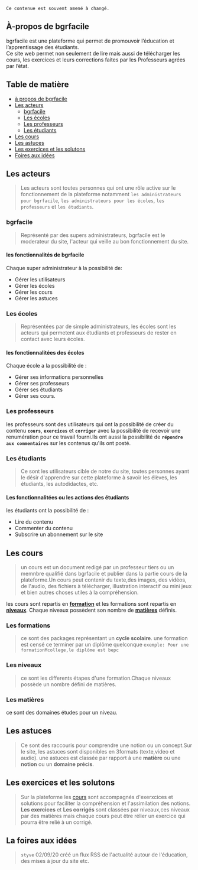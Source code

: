````
Ce contenue est souvent amené à changé.
````

## À-propos de bgrfacile  
bgrfacile est une plateforme qui permet de promouvoir l’éducation et l’apprentissage des étudiants.  
Ce site web  permet non seulement de lire mais aussi de télécharger les cours, les exercices et leurs corrections faites par les Professeurs agrées par l’état.

## Table de matière

- [à propos de bgrfacile ](#À-propos-de-bgrfacile)
- [Les acteurs](#Les-acteurs)
  - [bgrfacile](#bgrfacile)
  - [Les écoles ](#Les-écoles)
  - [Les professeurs](#Les-professeurs)
  - [Les étudiants](#Les-etudiants)
- [Les cours](#Les-cours)
- [Les astuces](#Les-astuces)
- [Les exercices et les solutons](#Les-exercices-et-les-solutons)
- [Foires aux idées ](#Foires-aux-idées )


## Les acteurs  
>Les acteurs sont toutes personnes qui ont une rôle active sur le  fonctionnement de la plateforme notamment 
`les administrateurs pour bgrfacile`, `les administrateurs pour les écoles`, `les professeurs` et `les étudiants`.  

### bgrfacile  
> Représenté par des supers administrateurs, bgrfacile est le moderateur du site, l'acteur qui veille au bon fonctionnement du site.  

#### les fonctionnalités de bgrfacile
Chaque super administrateur à la possibilité de:    
* Gérer les utilisateurs
* Gérer les écoles
* Gérer les cours
* Gérer les astuces


### Les écoles  
> Représentées par de simple administrateurs, les écoles sont les acteurs qui permetent aux étudiants et professeurs de rester en contact avec leurs écoles.    

#### les fonctionnalitées des écoles 
Chaque école a la possibilité de :  
* Gérer ses informations personnelles
* Gérer ses professeurs  
* Gérer ses étudiants  
* Gérer ses cours.

### Les professeurs  
les professeurs sont des utilisateurs qui ont la possibilité de créer du contenu  **`cours`**, **`exercices`** et **`corriger`** avec la possibilité de recevoir une renumération pour ce travail fourni.Ils ont aussi la possibilité de **`répondre aux commentaires`** sur les contenus qu'ils ont posté.

### Les étudiants  
> Ce sont les utilisateurs cible de notre du site, toutes personnes ayant le désir d'apprendre sur cette plateforme à savoir les élèves, les étudiants, les autodidactes, etc. 

#### Les fonctionnalitées ou les actions des étudiants 
les étudiants ont la possibilité de :
* Lire du contenu   
* Commenter du contenu  
* Subscrire un abonnement sur le site

## Les cours  

> un cours est un document redigé par un professeur tiers ou un memnbre qualifié dans bgrfacile et publier dans la partie cours de la plateforme.Un cours peut contenir du texte,des images, des vidéos, de l'audio, des fichiers à télécharger, illustration interactif ou mini jeux et bien autres choses utiles à la compréhension.

les cours sont repartis en __[formation](#les-formations)__ et les formations sont repartis en __[niveaux](#les-niveaux)__. Chaque niveaux possèdent son nombre de __[matières](#les-matières)__ définis.

### Les formations  
> ce sont des packages représentant un __cycle scolaire__. une formation est censé ce terminer par un diplôme quelconque ``exemple: Pour une formationMcollege,le diplôme est bepc``  

### Les niveaux 
> ce sont les differents étapes d'une formation.Chaque niveaux possède un nombre défini de matières.

### Les matières  
ce sont des domaines études pour un niveau.

## Les astuces  
>Ce sont des raccouris pour comprendre une notion ou un concept.Sur le site, les astuces sont disponibles en 3formats (texte,video et audio).
une astuces est classée par rapport à une **matière** ou une **notion** ou un **domaine précis**.    

## Les exercices et les solutons  
>Sur la plateforme les [cours](#les-cours) sont accompagnés d'exerxcices et solutions pour faciliter la compréhension et l'assimilation des notions.  
__Les exercices__ et __Les corrigés__ sont classées par niveaux,ces niveaux par des matières mais chaque cours peut être rélier un exercice qui pourra être relié à un corrigé. 

## La foires aux idées 
> `styve` 02/09/20 créé un flux RSS de l'actualité autour de l'éducation, des mises à jour du site etc.







